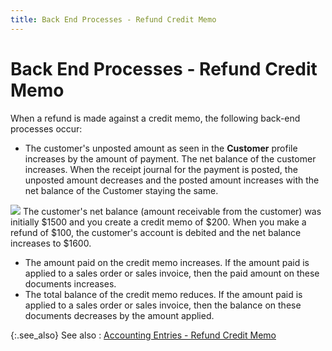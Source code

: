 ```yaml
---
title: Back End Processes - Refund Credit Memo
---
```


# Back End Processes - Refund Credit Memo


When a refund is made against a credit  memo, the following back-end processes occur:

- The customer's  unposted amount  as seen in the **Customer** profile  increases by the amount of payment. The net balance of the customer increases.  When the receipt journal for the payment is posted, the unposted  amount decreases and the posted amount increases with the net balance  of the Customer staying the same.



![]({{site.sp_baseurl}}/img/example.gif) The customer's net balance  (amount receivable from the customer) was initially $1500 and you create  a credit memo of $200. When you make a refund of $100, the customer's  account is debited and the net balance increases to $1600.

- The amount  paid on the credit memo increases. If the amount paid is applied to a  sales order or sales invoice, then the paid amount on these documents  increases.
- The total balance  of the credit memo reduces. If the amount paid is applied to a sales order  or sales invoice, then the balance on these documents decreases by the  amount applied.



{:.see_also}
See also
: [Accounting  Entries - Refund Credit Memo]({{site.sp_baseurl}}/sales-ret-docs/cms/cm-proc/refunds-on-cm/refund-dlg/accounting_entries_refund_credit_memo.html)
